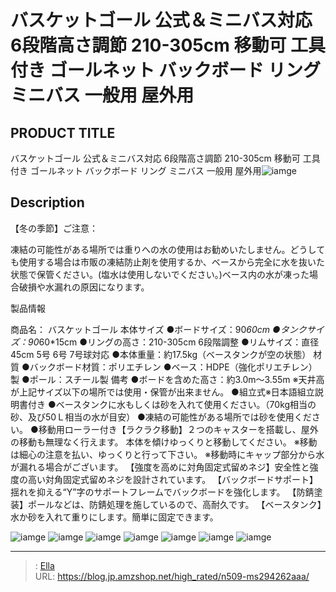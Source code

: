 # バスケットゴール 公式＆ミニバス対応 6段階高さ調節 210-305cm 移動可 工具付き ゴールネット バックボード リング ミニバス 一般用 屋外用


## PRODUCT TITLE 

バスケットゴール 公式＆ミニバス対応 6段階高さ調節 210-305cm 移動可 工具付き ゴールネット バックボード リング ミニバス 一般用 屋外用![iamge](https://b2bfiles1.gigab2b.cn/image/wkseller/305/20220721_9bf46bf5ac7ac923997b3bcc19719265.jpg)

## Description

【冬の季節】ご注意：

凍結の可能性がある場所では重りへの水の使用はお勧めいたしません。どうしても使用する場合は市販の凍結防止剤を使用するか、ベースから完全に水を抜いた状態で保管ください。(塩水は使用しないでください。)ベース内の水が凍った場合破損や水漏れの原因になります。




製品情報

商品名： バスケットゴール 本体サイズ  ●ボードサイズ：90*60cm ●タンクサイズ：90*60*15cm ●リングの高さ：210-305cm 6段階調整 ●リムサイズ：直径45cm 5号 6号 7号球対応 ●本体重量：約17.5kg（ベースタンクが空の状態） 材質  ●バックボード材質：ポリエチレン ●ベース：HDPE（強化ポリエチレン）製 ●ポール：スチール製 備考 ●ボードを含めた高さ：約3.0m～3.55m ※天井高が上記サイズ以下の場所では使用・保管が出来ません。 ●組立式※日本語組立説明書付き ●ベースタンクに水もしくは砂を入れて使用ください。（70kg相当の砂、及び50Ｌ相当の水が目安） ●凍結の可能性がある場所では砂を使用ください。 ●移動用ローラー付き【ラクラク移動】２つのキャスターを搭載し、屋外の移動も無理なく行えます。 本体を傾けゆっくりと移動してください。 ※移動は細心の注意を払い、ゆっくりと行って下さい。 ※移動時にキャップ部分から水が漏れる場合がございます。
【強度を高めに対角固定式留めネジ】安全性と強度の高い対角固定式留めネジを設計されています。
【バックボードサポート】揺れを抑える“Y”字のサポートフレームでバックボードを強化します。
【防錆塗装】ポールなどは、防錆処理を施しているので、高耐久です。
【ベースタンク】水か砂を入れて重りにします。簡単に固定できます。





![iamge](https://b2bfiles1.gigab2b.cn/image/wkseller/305/20220721_d5084701242e5efe3ce5aee64485a095.jpg)
![iamge](https://b2bfiles1.gigab2b.cn/image/wkseller/305/20220721_2151013ae62d9964cf47cb04200a337e.jpg)
![iamge](https://b2bfiles1.gigab2b.cn/image/wkseller/305/20220721_34c5c8385307520040104344b34f4e3b.jpg)
![iamge](https://b2bfiles1.gigab2b.cn/image/wkseller/305/20220721_20bf6864fdaafbe9749cd8601d1ce97f.jpg)
![iamge](https://b2bfiles1.gigab2b.cn/image/wkseller/305/20220721_47dfbbfd8ffa7d4358f3f504475aeb62.jpg)
![iamge](https://b2bfiles1.gigab2b.cn/image/wkseller/305/20220721_5c552be6442aac6505816180f7321cd0.jpg)
![iamge](https://b2bfiles1.gigab2b.cn/image/wkseller/305/20220721_d90016313ac795290acef8de7e372382.jpg)


---

> : [Ella](https://blog.jp.amzshop.net/)  
> URL: https://blog.jp.amzshop.net/high_rated/n509-ms294262aaa/  

